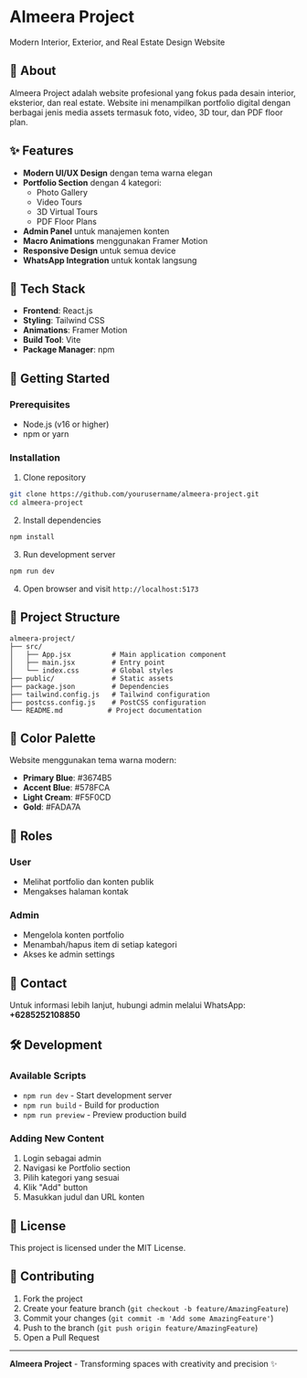 # Almeera Project

Modern Interior, Exterior, and Real Estate Design Website

## 🎨 About

Almeera Project adalah website profesional yang fokus pada desain interior, eksterior, dan real estate. Website ini menampilkan portfolio digital dengan berbagai jenis media assets termasuk foto, video, 3D tour, dan PDF floor plan.

## ✨ Features

- **Modern UI/UX Design** dengan tema warna elegan
- **Portfolio Section** dengan 4 kategori:
  - Photo Gallery
  - Video Tours
  - 3D Virtual Tours
  - PDF Floor Plans
- **Admin Panel** untuk manajemen konten
- **Macro Animations** menggunakan Framer Motion
- **Responsive Design** untuk semua device
- **WhatsApp Integration** untuk kontak langsung

## 🎯 Tech Stack

- **Frontend**: React.js
- **Styling**: Tailwind CSS
- **Animations**: Framer Motion
- **Build Tool**: Vite
- **Package Manager**: npm

## 🚀 Getting Started

### Prerequisites

- Node.js (v16 or higher)
- npm or yarn

### Installation

1. Clone repository
```bash
git clone https://github.com/yourusername/almeera-project.git
cd almeera-project
```

2. Install dependencies
```bash
npm install
```

3. Run development server
```bash
npm run dev
```

4. Open browser and visit `http://localhost:5173`

## 📁 Project Structure

```
almeera-project/
├── src/
│   ├── App.jsx          # Main application component
│   ├── main.jsx         # Entry point
│   └── index.css        # Global styles
├── public/              # Static assets
├── package.json         # Dependencies
├── tailwind.config.js   # Tailwind configuration
├── postcss.config.js    # PostCSS configuration
└── README.md           # Project documentation
```

## 🎨 Color Palette

Website menggunakan tema warna modern:
- **Primary Blue**: #3674B5
- **Accent Blue**: #578FCA
- **Light Cream**: #F5F0CD
- **Gold**: #FADA7A

## 👥 Roles

### User
- Melihat portfolio dan konten publik
- Mengakses halaman kontak

### Admin
- Mengelola konten portfolio
- Menambah/hapus item di setiap kategori
- Akses ke admin settings

## 📱 Contact

Untuk informasi lebih lanjut, hubungi admin melalui WhatsApp:
**+6285252108850**

## 🛠️ Development

### Available Scripts

- `npm run dev` - Start development server
- `npm run build` - Build for production
- `npm run preview` - Preview production build

### Adding New Content

1. Login sebagai admin
2. Navigasi ke Portfolio section
3. Pilih kategori yang sesuai
4. Klik "Add" button
5. Masukkan judul dan URL konten

## 📄 License

This project is licensed under the MIT License.

## 🤝 Contributing

1. Fork the project
2. Create your feature branch (`git checkout -b feature/AmazingFeature`)
3. Commit your changes (`git commit -m 'Add some AmazingFeature'`)
4. Push to the branch (`git push origin feature/AmazingFeature`)
5. Open a Pull Request

---

**Almeera Project** - Transforming spaces with creativity and precision ✨ 